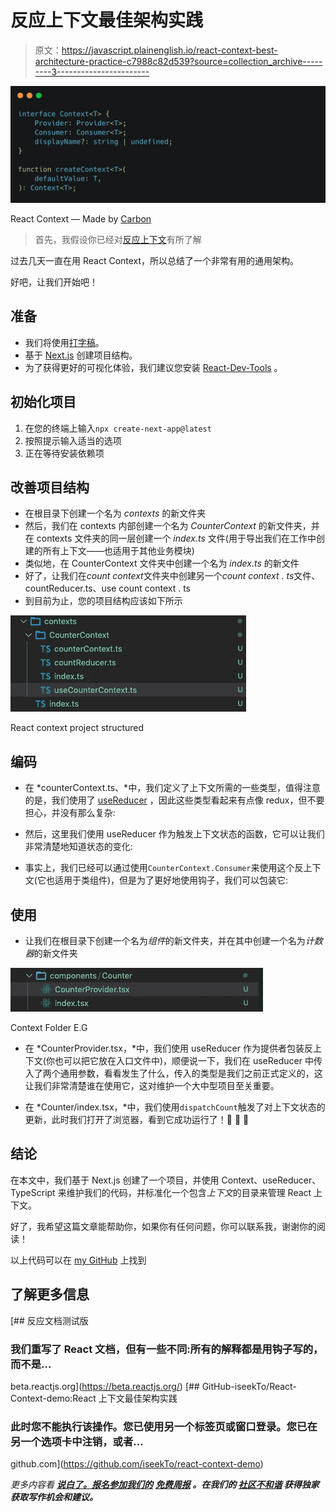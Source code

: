 # 反应上下文最佳架构实践

> 原文：<https://javascript.plainenglish.io/react-context-best-architecture-practice-c7988c82d539?source=collection_archive---------3----------------------->

![](img/ad3d5e5e063e272f54ecc9a098e68aab.png)

React Context — Made by [Carbon](https://carbon.now.sh/)

> 首先，我假设你已经对[反应上下文](https://beta.reactjs.org/learn/passing-data-deeply-with-context#step-1-create-the-context)有所了解

过去几天一直在用 React Context，所以总结了一个非常有用的通用架构。

好吧，让我们开始吧！

## 准备

*   我们将使用[打字稿](https://www.typescriptlang.org/)。
*   基于 [Next.js](https://nextjs.org/docs/getting-started) 创建项目结构。
*   为了获得更好的可视化体验，我们建议您安装 [React-Dev-Tools](https://chrome.google.com/webstore/detail/react-developer-tools/fmkadmapgofadopljbjfkapdkoienihi?utm_source=chrome-ntp-icon) 。

## 初始化项目

1.  在您的终端上输入`npx create-next-app@latest`
2.  按照提示输入适当的选项
3.  正在等待安装依赖项

## 改善项目结构

*   在根目录下创建一个名为 *contexts* 的新文件夹
*   然后，我们在 contexts 内部创建一个名为 *CounterContext* 的新文件夹，并在 contexts 文件夹的同一层创建一个 *index.ts* 文件(用于导出我们在工作中创建的所有上下文——也适用于其他业务模块)
*   类似地，在 CounterContext 文件夹中创建一个名为 *index.ts* 的新文件
*   好了，让我们在*count context*文件夹中创建另一个*count context . ts*文件、countReducer.ts、use count context . ts
*   到目前为止，您的项目结构应该如下所示

![](img/6fc4d0dbac225b7f95c8515c8f5fc52b.png)

React context project structured

## 编码

*   在 *counterContext.ts、*中，我们定义了上下文所需的一些类型，值得注意的是，我们使用了 [useReducer](https://beta.reactjs.org/learn/extracting-state-logic-into-a-reducer#step-3-use-the-reducer-from-your-component) ，因此这些类型看起来有点像 redux，但不要担心，并没有那么复杂:

*   然后，这里我们使用 useReducer 作为触发上下文状态的函数，它可以让我们非常清楚地知道状态的变化:

*   事实上，我们已经可以通过使用`CounterContext.Consumer`来使用这个反上下文(它也适用于类组件)，但是为了更好地使用钩子，我们可以包装它:

## 使用

*   让我们在根目录下创建一个名为*组件*的新文件夹，并在其中创建一个名为*计数器*的新文件夹

![](img/e0d2d1b751575f695494b53cb88f6463.png)

Context Folder E.G

*   在 *CounterProvider.tsx，*中，我们使用 useReducer 作为提供者包装反上下文(你也可以把它放在入口文件中)，顺便说一下，我们在 useReducer 中传入了两个通用参数，看看发生了什么，传入的类型是我们之前正式定义的，这让我们非常清楚谁在使用它，这对维护一个大中型项目至关重要。

*   在 *Counter/index.tsx，*中，我们使用`dispatchCount`触发了对上下文状态的更新，此时我们打开了浏览器，看到它成功运行了！🎉 🎉 🎉

## 结论

在本文中，我们基于 Next.js 创建了一个项目，并使用 Context、useReducer、TypeScript 来维护我们的代码，并标准化一个包含*上下文*的目录来管理 React 上下文。

好了，我希望这篇文章能帮助你，如果你有任何问题，你可以联系我，谢谢你的阅读！

以上代码可以在 [my GitHub](https://github.com/iseekTo/react-context-demo) 上找到

## 了解更多信息

[](https://beta.reactjs.org/) [## 反应文档测试版

### 我们重写了 React 文档，但有一些不同:所有的解释都是用钩子写的，而不是…

beta.reactjs.org](https://beta.reactjs.org/) [](https://github.com/iseekTo/react-context-demo) [## GitHub-iseekTo/React-Context-demo:React 上下文最佳架构实践

### 此时您不能执行该操作。您已使用另一个标签页或窗口登录。您已在另一个选项卡中注销，或者…

github.com](https://github.com/iseekTo/react-context-demo) 

*更多内容看* [***说白了。报名参加我们的***](http://plainenglish.io/) **[***免费周报***](http://newsletter.plainenglish.io/) *。在我们的* [***社区不和谐***](https://discord.gg/GtDtUAvyhW) *获得独家获取写作机会和建议。***